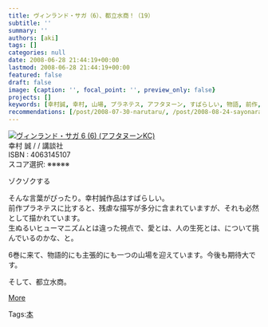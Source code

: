 ```yaml
---
title: ヴィンランド・サガ（6）、都立水商！（19）
subtitle: ''
summary: ''
authors: [aki]
tags: []
categories: null
date: 2008-06-28 21:44:19+00:00
lastmod: 2008-06-28 21:44:19+00:00
featured: false
draft: false
image: {caption: '', focal_point: '', preview_only: false}
projects: []
keywords: [幸村誠, 幸村, 山場, プラネテス, アフタヌーン, すばらしい, 物語, 前作, kc, 描写]
recommendations: [/post/2008-07-30-narutaru/, /post/2008-08-24-sayonaraituka/, /post/2008-07-19-can-shu-gui-tou-mo-hong/]
---
```

![](https://ecx.images-amazon.com/images/I/51mg-ma5Z9L._SL160_.jpg)[ヴィンランド・サガ 6 (6) (アフタヌーンKC)](http://item.excite.co.jp/detail/ASIN_4063145107)  
幸村 誠 / / 講談社  
ISBN : 4063145107  
スコア選択: ※※※※※  
  
ゾクゾクする  
  
そんな言葉がぴったり。幸村誠作品はすばらしい。  
前作プラネテスに比すると、残虐な描写が多分に含まれていますが、それも必然として描かれています。  
生ぬるいヒューマニズムとは違った視点で、愛とは、人の生死とは、について挑んでいるのかな、と。  
  
6巻に来て、物語的にも主張的にも一つの山場を迎えています。今後も期待大です。  
  
そして、都立水商。  
  
  
  
[More](http://mrk0369.exblog.jp/9130699/#9130699_1)

Tags:[本](http://mrk0369.exblog.jp/tags/%E6%9C%AC/) 

